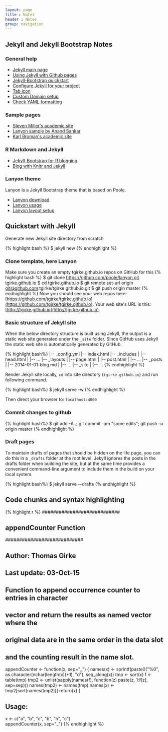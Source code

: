 ```yaml
---
layout: page
title : Notes
header : Notes
group: navigation
---
```


## Jekyll and Jekyll Bootstrap Notes

### General help 

* [Jekyll main page](http://jekyllrb.com/)
* [Using Jekyll with Github pages](https://help.github.com/articles/using-jekyll-with-pages/)
* [Jekyll-Bootstrap quickstart](http://jekyllbootstrap.com/usage/jekyll-quick-start.html)
* [Configure Jekyll for your project](http://downtothewire.io/2015/08/15/configuring-jekyll-for-user-and-project-github-pages/)
* [Tab icon](http://modernweb.com/2013/10/28/building-a-blog-with-jekyll/)
* [Custom Domain setup](http://anandmanisankar.com/posts/set-up-blog-jekyll-github-pages-2/)
* [Check YAML formatting](http://www.yamllint.com/)

### Sample pages

* [Steven Miller's academic site](http://svmiller.com/blog/2015/08/create-your-website-in-jekyll/)
* [Lanyon sample by Anand Sankar](http://anandmanisankar.com/posts/set-up-blog-jekyll-github-pages/)
* [Karl Broman's academic site](http://kbroman.org/pages/about.html)

### R Markdown and Jekyll

* [Jekyll-Bootstrap for R blogging](http://lcolladotor.github.io/2013/11/09/new-Fellgernon-Bit-setup-in-Github/#.ViMHLmerSkD)
* [Blog with Knitr and Jekyll](http://jfisher-usgs.github.io/)

### Lanyon theme

Lanyon is a Jekyll Bootstrap theme that is based on Poole.

* [Lanyon download](https://github.com/poole/lanyon)
* [Lanyon usage](http://lanyon.getpoole.com/)
* [Lanyon layout setup](https://github.com/poole/lanyon)

## Quickstart with Jekyll 

Generate new Jekyll site directory from scratch

{% highlight bash %}
$ jekyll new <directory>
{% endhighlight %}

### Clone template, here Lanyon
Make sure you create an empty tgirke.github.io repos on GitHub for this 
{% highlight bash %}
$ git clone https://github.com/poole/lanyon.git tgirke.github.io
$ cd tgirke.github.io
$ git remote set-url origin git@github.com:tgirke/tgirke.github.io.git
$ git push origin master
{% endhighlight %}
Now you should see your web repos here: [https://github.com/tgirke/tgirke.github.io](https://github.com/tgirke/tgirke.github.io).
Your web site's URL is this: [http://tgirke.github.io](http://tgirke.github.io). 

### Basic structure of Jekyll site
When the below directory structure is built using Jekyll, the output is a
static web site generated under the <code>_site</code> folder. Since GitHub uses Jekyll
the static web site is automatically generated by GitHub.

{% highlight bash%}
|-- _config.yml
|-- index.html
|-- _includes
|       |-- head.html
|       |-- ...
|-- _layouts
|       |-- page.html
|       |-- post.html
|       |-- ...
|-- _posts
|       |-- 2014-01-01-blog.md
|       |-- ...
|-- _site
|       |-- ...
{% endhighlight %}

Render Jekyll site locally, <code>cd</code> into site directory (<code>tgirke.github.io</code>) 
and run following command. 

{% highlight bash%}
$ jekyll serve -w
{% endhighlight %}

Then direct your browser to: <code>localhost:4000</code>

### Commit changes to github
{% highlight bash%}
$ git add -A .; git commit -am "some edits"; git push -u origin master
{% endhighlight %}

### Draft pages
To maintain drafts of pages that should be hidden on the life page, you can do
this in a <code>_drafts</code> folder at the root level. Jekyll ignores the posts in the
drafts folder when building the site, but at the same time provides a
convenient command-line argument to include them in the build on your local
system. 

{% highlight bash%}
$ jekyll serve --drafts
{% endhighlight %}



## Code chunks and syntax highlighting

{% highlight r %}
############################
## appendCounter Function ##
############################
## Author: Thomas Girke
## Last update: 03-Oct-15

## Function to append occurrence counter to entries in character 
## vector and return the results as named vector where the 
## original data are in the same order in the data slot
## and the counting result in the name slot.
appendCounter <- function(x, sep="_") {
    names(x) <- sprintf(paste0("%0", as.character(nchar(length(x))+1), 
                        "d"), seq_along(x))
    tmp <- sort(x)
    f <- table(tmp)
    tmp2 <- unlist(sapply(names(f), function(z) paste(z, 1:f[z], 
                   sep=sep)))
    names(tmp2) <- names(tmp)
    names(x) <- tmp2[sort(names(tmp2))]
    return(x)
}
## Usage:
x <-  c("a", "b", "c", "b", "h", "c")                                            
appendCounter(x, sep="_")
{% endhighlight %}

